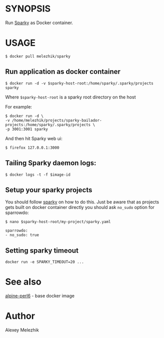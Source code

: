 # SYNOPSIS

Run [Sparky](https://github.com/melezhik/sparky) as Docker container.

# USAGE

    $ docker pull melezhik/sparky 

## Run application as docker container 

    $ docker run -d -v $sparky-host-root:/home/sparky/.sparky/projects sparky

Where `$sparky-host-root` is a sparky root directory on the host 


For example:

    $ docker run -d \
    -v /home/melezhik/projects/sparky-bailador-projects:/home/sparky/.sparky/projects \
    -p 3001:3001 sparky

And then hit Sparky web ui:

    $ firefox 127.0.0.1:3000

## Tailing Sparky daemon logs:

    $ docker logs -t -f $image-id

## Setup your sparky projects

You should follow [sparky](https://github.com/melezhik/sparky) on how to do this.
Just be aware that as projects gets built on docker container directly you should ask `no_sudo`
option for sparrowdo:


    $ nano $sparky-host-root/my-project/sparky.yaml

    sparrowdo:
    - no_sudo: true    

## Setting sparky timeout

    docker run -e SPARKY_TIMEOUT=20 ...

# See also

[alpine-perl6](https://github.com/JJ/alpine-perl6) - base docker image 

# Author

Alexey Melezhik


